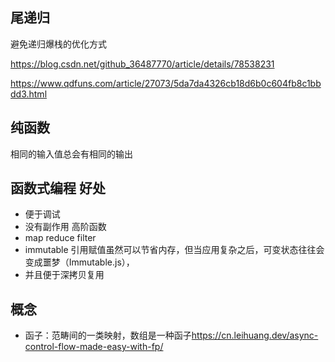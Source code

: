 ## 尾递归

避免递归爆栈的优化方式

<https://blog.csdn.net/github_36487770/article/details/78538231>

<https://www.qdfuns.com/article/27073/5da7da4326cb18d6b0c604fb8c1bbdd3.html>

## 纯函数

相同的输入值总会有相同的输出

## 函数式编程 好处

- 便于调试
- 没有副作用 高阶函数
- map reduce filter
- immutable 引用赋值虽然可以节省内存，但当应用复杂之后，可变状态往往会变成噩梦（Immutable.js），
- 并且便于深拷贝复用

## 概念

- 函子：范畴间的一类映射，数组是一种函子<https://cn.leihuang.dev/async-control-flow-made-easy-with-fp/>